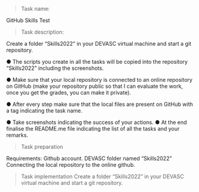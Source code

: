 >Task name:

GitHub Skills Test

>Task description:

Create a folder “Skills2022” in your DEVASC virtual machine and start a git repository.

● The scripts you create in all the tasks will be copied into the repository “Skills2022” including the screenshots.

● Make sure that your local repository is connected to an online repository on GitHub (make your repository public so that I can evaluate the work, once you get the grades, you can make it private).

● After every step make sure that the local files are present on GitHub with a tag indicating the task name.

● Take screenshots indicating the success of your actions.
● At the end finalise the README.me file indicating the list of all the tasks and your remarks.

> Task preparation 

Requirements:
Github account.
DEVASC folder named “Skills2022” 
Connecting the local repository to the online github.
>Task implementation 
Create a folder “Skills2022” in your DEVASC virtual machine and start a git repository.
